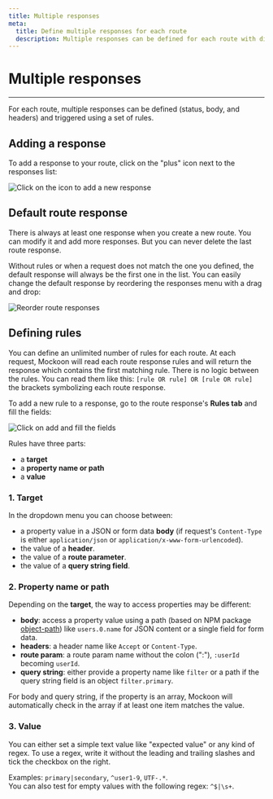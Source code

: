 ```yaml
---
title: Multiple responses
meta:
  title: Define multiple responses for each route
  description: Multiple responses can be defined for each route with different body, headers and status. They are triggered with rules
---
```


# Multiple responses

---

For each route, multiple responses can be defined (status, body, and headers) and triggered using a set of rules.

## Adding a response

 To add a response to your route, click on the "plus" icon next to the responses list:
 
![Click on the icon to add a new response](/images/docs/add-route-response.png)

## Default route response

There is always at least one response when you create a new route. You can modify it and add more responses. But you can never delete the last route response.

Without rules or when a request does not match the one you defined, the default response will always be the first one in the list. You can easily change the default response by reordering the responses menu with a drag and drop:

![Reorder route responses](/images/docs/reorder-responses.png)


## Defining rules

You can define an unlimited number of rules for each route. At each request, Mockoon will read each route response rules and will return the response which contains the first matching rule. There is no logic between the rules. You can read them like this: `[rule OR rule] OR [rule OR rule]` the brackets symbolizing each route response.

To add a new rule to a response, go to the route response's **Rules tab** and fill the fields:

![Click on add and fill the fields](/images/docs/add-route-response-rule.png)

Rules have three parts:

- a **target**
- a **property name or path**
- a **value**

### 1. Target

In the dropdown menu you can choose between:

- a property value in a JSON or form data **body** (if request's `Content-Type` is either `application/json` or `application/x-www-form-urlencoded`).
- the value of a **header**.
- the value of a **route parameter**.
- the value of a **query string field**.

### 2. Property name or path

Depending on the **target**, the way to access properties may be different:

- **body**: access a property value using a path (based on NPM package [object-path](https://www.npmjs.com/package/object-path)) like `users.0.name` for JSON content or a single field for form data.
- **headers**: a header name like `Accept` or `Content-Type`.
- **route param**: a route param name without the colon (":"), `:userId` becoming `userId`.
- **query string**: either provide a property name like `filter` or a path if the query string field is an object `filter.primary`.

For body and query string, if the property is an array, Mockoon will automatically check in the array if at least one item matches the value.

### 3. Value

You can either set a simple text value like "expected value" or any kind of regex. To use a regex, write it without the leading and trailing slashes and tick the checkbox on the right.

Examples:
`primary|secondary`, `^user1-9`, `UTF-.*`.  
You can also test for empty values with the following regex: `^$|\s+`.
